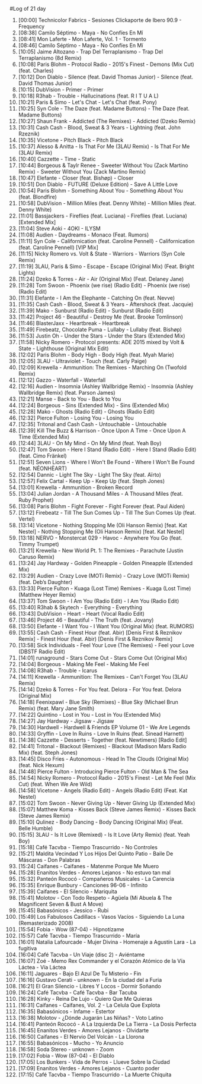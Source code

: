 #Log of 21 day

1. [00:00] Technicolor Fabrics - Sesiones Clickaporte de Ibero 90.9 - Frequency
1. [08:38] Camilo Séptimo - Maya - No Confíes En Mí
1. [08:41] Mon Laferte - Mon Laferte, Vol. 1 - Tormento
1. [08:46] Camilo Séptimo - Maya - No Confíes En Mí
1. [10:05] Jaime Altozano - Trap Del Terraplanismo - Trap Del Terraplanismo (8d Remix)
1. [10:08] Paris Blohm - Protocol Radio - 2015's Finest - Demons (Mix Cut) (feat. Charles)
1. [10:12] Don Diablo - Silence (feat. David Thomas Junior) - Silence (feat. David Thomas Junior)
1. [10:15] DubVision - Primer - Primer
1. [10:18] R3hab - Trouble - Hallucinations (feat. R I T U A L)
1. [10:21] Paris & Simo - Let's Chat - Let's Chat (feat. Pony)
1. [10:25] Syn Cole - The Daze (feat. Madame Buttons) - The Daze (feat. Madame Buttons)
1. [10:27] Shaun Frank - Addicted (The Remixes) - Addicted (Dzeko Remix)
1. [10:31] Cash Cash - Blood, Sweat & 3 Years - Lightning (feat. John Rzeznik)
1. [10:35] Vicetone - Pitch Black - Pitch Black
1. [10:37] Alesso & Anitta - Is That For Me (3LAU Remix) - Is That For Me (3LAU Remix)
1. [10:40] Cazzette - Time - Static
1. [10:44] Borgeous & Taylr Renee - Sweeter Without You (Zack Martino Remix) - Sweeter Without You (Zack Martino Remix)
1. [10:47] Elefante - Closer (feat. Bishøp) - Closer
1. [10:51] Don Diablo - FUTURE (Deluxe Edition) - Save A Little Love
1. [10:54] Paris Blohm - Something About You - Something About You (feat. Blondfire)
1. [10:58] DubVision - Million Miles (feat. Denny White) - Million Miles (feat. Denny White)
1. [11:01] Bassjackers - Fireflies (feat. Luciana) - Fireflies (feat. Luciana) [Extended Mix]
1. [11:04] Steve Aoki - 4OKI - ILYSM
1. [11:08] Audien - Daydreams - Monaco (Feat. Rumors)
1. [11:11] Syn Cole - Californication (feat. Caroline Pennell) - Californication (feat. Caroline Pennell) [VIP Mix]
1. [11:15] Nicky Romero vs. Volt & State - Warriors - Warriors (Syn Cole Remix)
1. [11:19] 3LAU, Paris & Simo - Escape - Escape (Original Mix) (Feat. Bright Lights)
1. [11:24] Dzeko & Torres - Air - Air (Original Mix) (Feat. Delaney Jane)
1. [11:28] Tom Swoon - Phoenix (we rise) (Radio Edit) - Phoenix (we rise) (Radio Edit)
1. [11:31] Elefante - I Am the Elephante - Catching On (feat. Nevve)
1. [11:35] Cash Cash - Blood, Sweat & 3 Years - Aftershock (feat. Jacquie)
1. [11:39] Mako - Sunburst (Radio Edit) - Sunburst (Radio Edit)
1. [11:42] Project 46 - Beautiful - Destroy Me (feat. Brooke Tomlinson)
1. [11:46] BlasterJaxx - Heartbreak - Heartbreak
1. [11:49] Firebeatz, Chocolate Puma - Lullaby - Lullaby (feat. Bishøp)
1. [11:53] Justin Oh - Under the Stars - Under the Stars (Extended Mix)
1. [11:58] Nicky Romero - Protocol presents: ADE 2015 mixed by Volt & State - Lighthouse (Original Mix Edit)
1. [12:02] Paris Blohm - Body High - Body High (feat. Myah Marie)
1. [12:05] 3LAU - Ultraviolet - Touch (feat. Carly Paige)
1. [12:09] Krewella - Ammunition: The Remixes - Marching On (Twofold Remix)
1. [12:12] Gazzo - Waterfall - Waterfall
1. [12:16] Audien - Insomnia (Ashley Wallbridge Remix) - Insomnia (Ashley Wallbridge Remix) (feat. Parson James)
1. [12:21] Manse - Back to You - Back to You
1. [12:24] Borgeous - Sins (Extended Mix) - Sins (Extended Mix)
1. [12:28] Mako - Ghosts (Radio Edit) - Ghosts (Radio Edit)
1. [12:32] Pierce Fulton - Losing You - Losing You
1. [12:35] Tritonal and Cash Cash - Untouchable - Untouchable
1. [12:39] Kill The Buzz & Harrison - Once Upon A Time - Once Upon A Time (Extended Mix)
1. [12:44] 3LAU - On My Mind - On My Mind (feat. Yeah Boy)
1. [12:47] Tom Swoon - Here I Stand (Radio Edit) - Here I Stand (Radio Edit) (feat. Cimo Fränkel)
1. [12:51] Seven Lions - Where I Won't Be Found - Where I Won't Be Found (feat. NÉONHÈART)
1. [12:54] Dannic - Light The Sky - Light The Sky (feat. Aïrto)
1. [12:57] Felix Cartal - Keep Up - Keep Up (feat. Steph Jones)
1. [13:01] Krewella - Ammunition - Broken Record
1. [13:04] Julian Jordan - A Thousand Miles - A Thousand Miles (feat. Ruby Prophet)
1. [13:08] Paris Blohm - Fight Forever - Fight Forever (feat. Paul Aiden)
1. [13:12] Firebeatz - Till The Sun Comes Up - Till The Sun Comes Up (feat. Vertel)
1. [13:14] Vicetone - Nothing Stopping Me (Oli Hanson Remix) [feat. Kat Nestel] - Nothing Stopping Me (Oli Hanson Remix) [feat. Kat Nestel]
1. [13:18] NERVO - Monstercat 029 - Havoc - Anywhere You Go (feat. Timmy Trumpet)
1. [13:21] Krewella - New World Pt. 1: The Remixes - Parachute (Justin Caruso Remix)
1. [13:24] Jay Hardway - Golden Pineapple - Golden Pineapple (Extended Mix)
1. [13:29] Audien - Crazy Love (MOTi Remix) - Crazy Love (MOTi Remix) (feat. Deb’s Daughter)
1. [13:33] Pierce Fulton - Kuaga (Lost Time) Remixes - Kuaga (Lost Time) (Matthew Heyer Remix)
1. [13:37] Tom Swoon - I Am You (Radio Edit) - I Am You (Radio Edit)
1. [13:40] R3hab & Skytech - Everything - Everything
1. [13:43] DubVision - Heart - Heart (Vocal Radio Edit)
1. [13:46] Project 46 - Beautiful - The Truth (feat. Jovany)
1. [13:50] Elefante - I Want You - I Want You (Original Mix) (feat. RUMORS)
1. [13:55] Cash Cash - Finest Hour (feat. Abir) [Denis First & Reznikov Remix] - Finest Hour (feat. Abir) [Denis First & Reznikov Remix]
1. [13:58] Sick Individuals - Feel Your Love (The Remixes) - Feel your Love (DBSTF Radio Edit)
1. [14:01] runaground - Stars Come Out - Stars Come Out (Original Mix)
1. [14:04] Borgeous - Making Me Feel - Making Me Feel
1. [14:08] R3hab - Trouble - Icarus
1. [14:11] Krewella - Ammunition: The Remixes - Can't Forget You (3LAU Remix)
1. [14:14] Dzeko & Torres - For You feat. Delora - For You feat. Delora (Original Mix)
1. [14:18] Feenixpawl - Blue Sky (Remixes) - Blue Sky (Michael Brun Remix) (feat. Mary Jane Smith)
1. [14:22] Quintino - Lost in You - Lost in You (Extended Mix)
1. [14:27] Jay Hardway - Jigsaw - Jigsaw
1. [14:30] Hardwell - Hardwell & Friends EP Volume 01 - We Are Legends
1. [14:33] Gryffin - Love In Ruins - Love In Ruins (feat. Sinead Harnett)
1. [14:38] Cazzette - Desserts - Together (feat. Newtimers) [Radio Edit]
1. [14:41] Tritonal - Blackout (Remixes) - Blackout (Madison Mars Radio Mix) (feat. Steph Jones)
1. [14:45] Disco Fries - Autonomous - Head In The Clouds (Original Mix) (feat. Nick Hexum)
1. [14:48] Pierce Fulton - Introducing Pierce Fulton - Old Man & The Sea
1. [14:54] Nicky Romero - Protocol Radio - 2015's Finest - Let Me Feel (Mix Cut) (feat. When We Are Wild)
1. [14:58] Vicetone - Angels (Radio Edit) - Angels (Radio Edit) (Feat. Kat Nestel)
1. [15:02] Tom Swoon - Never Giving Up - Never Giving Up (Extended Mix)
1. [15:07] Matthew Koma - Kisses Back (Steve James Remix) - Kisses Back (Steve James Remix)
1. [15:10] Qulinez - Body Dancing - Body Dancing (Original Mix) (Feat. Belle Humble)
1. [15:15] 3LAU - Is It Love (Remixed) - Is It Love (Arty Remix) (feat. Yeah Boy)
1. [15:18] Café Tacvba - Tiempo Trascurrido - No Controles
1. [15:21] Maldita Vecindad Y Los Hijos Del Quinto Patio - Baile De Máscaras - Don Palabras
1. [15:24] Caifanes - Caifanes - Matenme Porque Me Muero
1. [15:28] Enanitos Verdes - Amores Lejanos - No estuvo tan mal
1. [15:32] Panteón Rococó - Compañeros Musicales - La Carencia
1. [15:35] Enrique Bunbury - Canciones 96-06 - Infinito
1. [15:39] Caifanes - El Silencio - Mariquita
1. [15:41] Molotov - Con Todo Respeto - Agüela (Mi Abuela & The Magnificent Seven & Bust A Move)
1. [15:45] Babasónicos - Jessico - Rubi
1. [15:49] Los Fabulosos Cadillacs - Vasos Vacíos - Siguiendo La Luna (Remasterizado 2008)
1. [15:54] Fobia - Wow (87-04) - Hipnotízame
1. [15:57] Café Tacvba - Tiempo Trascurrido - María
1. [16:01] Natalia Lafourcade - Mujer Divina - Homenaje a Agustín Lara - La fugitiva
1. [16:04] Café Tacvba - Un Viaje (disc 2) - Aviéntame
1. [16:07] Zoé - Memo Rex Commander y el Corazón Atómico de la Vía Láctea - Vía Láctea
1. [16:11] Jaguares - Bajo El Azul De Tu Misterio - Fin
1. [16:16] Gustavo Cerati - unknown - En la ciudad del a Furia
1. [16:21] El Gran Silencio - Libres Y Locos - Dormir Soñando
1. [16:24] Café Tacvba - Café Tacvba - Bar Tacuba
1. [16:28] Kinky - Reina De Lujo - Quiero Que Me Quieras
1. [16:31] Caifanes - Caifanes, Vol. 2 - La Celula Que Explota
1. [16:35] Babasónicos - Infame - Estertor
1. [16:38] Molotov - ¿Dónde Jugarán Las Niñas? - Voto Latino
1. [16:41] Panteón Rococó - A La Izquierda De La Tierra - La Dosis Perfecta
1. [16:45] Enanitos Verdes - Amores Lejanos - Olvidarte
1. [16:50] Caifanes - El Nervio Del Volcán - La Llorona
1. [16:55] Babasónicos - Mucho - Yo Anuncio
1. [16:58] Soda Stereo - unknown - Zoom
1. [17:02] Fobia - Wow (87-04) - El Diablo
1. [17:05] Los Bunkers - Vida de Perros - Llueve Sobre la Ciudad
1. [17:09] Enanitos Verdes - Amores Lejanos - Cuanto poder
1. [17:15] Café Tacvba - Tiempo Trascurrido - La Muerte Chiquita
